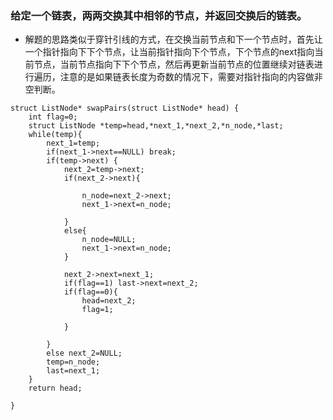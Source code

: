 ### 给定一个链表，两两交换其中相邻的节点，并返回交换后的链表。
- 解题的思路类似于穿针引线的方式，在交换当前节点和下一个节点时，首先让一个指针指向下下个节点，让当前指针指向下个节点，下个节点的next指向当前节点，当前节点指向下下个节点，然后再更新当前节点的位置继续对链表进行遍历，注意的是如果链表长度为奇数的情况下，需要对指针指向的内容做非空判断。
```
struct ListNode* swapPairs(struct ListNode* head) {
    int flag=0;
    struct ListNode *temp=head,*next_1,*next_2,*n_node,*last;
    while(temp){
        next_1=temp;
        if(next_1->next==NULL) break;
        if(temp->next) {
            next_2=temp->next;
            if(next_2->next){
                
                n_node=next_2->next;
                next_1->next=n_node;
                            
            }
            else{
                n_node=NULL;  
                next_1->next=n_node;
            }

            next_2->next=next_1;
            if(flag==1) last->next=next_2;
            if(flag==0){
                head=next_2;
                flag=1;
                            
            }
            
        }
        else next_2=NULL;
        temp=n_node;
        last=next_1;
    }
    return head;

}
```
